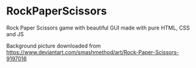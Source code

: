 # RockPaperScissors
Rock Paper Scissors game with beautiful GUI made with pure HTML, CSS and JS

Background picture downloaded from https://www.deviantart.com/smashmethod/art/Rock-Paper-Scissors-9197016